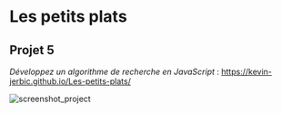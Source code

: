 # Les petits plats

## Projet 5

*Développez un algorithme de recherche en JavaScript* : https://kevin-jerbic.github.io/Les-petits-plats/

![screenshot_project](https://github.com/Kevin-Jerbic/Les-petits-plats/assets/94851418/dd162d55-5b3d-4073-a50f-f1849f0ac575)